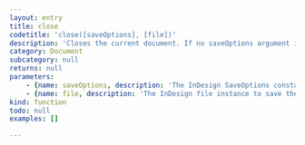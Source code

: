 ```yaml
---
layout: entry
title: close
codetitle: 'close([saveOptions], [file])'
description: 'Closes the current document. If no saveOptions argument is used, the user will be asked if they want to save or not.'
category: Document
subcategory: null
returns: null
parameters:
    - {name: saveOptions, description: 'The InDesign SaveOptions constant or either true for triggering saving before closing or false for closing without saving.', optional: true, type: [null]}
    - {name: file, description: 'The InDesign file instance to save the document to.', optional: true, type: [File]}
kind: function
todo: null
examples: []

---
```

